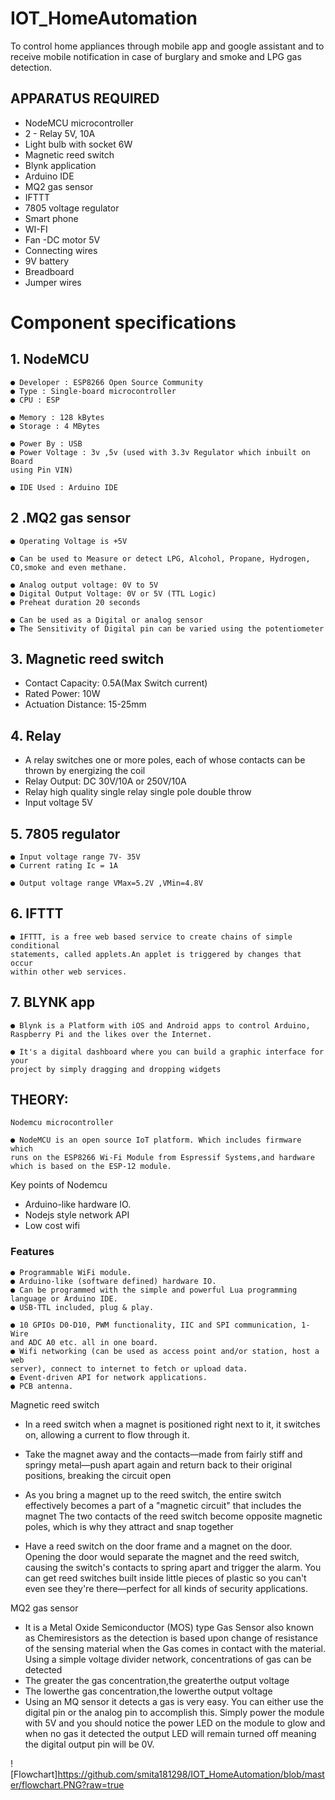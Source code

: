 # IOT_HomeAutomation


To control home appliances through mobile app and google assistant and to receive
mobile notification in case of burglary and smoke and LPG gas detection.

## APPARATUS REQUIRED

- NodeMCU microcontroller
- 2 - Relay 5V, 10A
- Light bulb with socket 6W
- Magnetic reed switch
- Blynk application
- Arduino IDE
- MQ2 gas sensor
- IFTTT
- 7805 voltage regulator
- Smart phone
- WI-FI
- Fan -DC motor 5V
- Connecting wires
- 9V battery
- Breadboard
- Jumper wires


# Component specifications

## 1. NodeMCU

```
● Developer : ESP8266 Open Source Community
● Type : Single-board microcontroller
● CPU : ESP
```
```
● Memory : 128 kBytes
● Storage : 4 MBytes
```
```
● Power By : USB
● Power Voltage : 3v ,5v (used with 3.3v Regulator which inbuilt on Board
using Pin VIN)
```
```
● IDE Used : Arduino IDE
```
## 2 .MQ2 gas sensor

```
● Operating Voltage is +5V
```
```
● Can be used to Measure or detect LPG, Alcohol, Propane, Hydrogen,
CO,smoke and even methane.
```
```
● Analog output voltage: 0V to 5V
● Digital Output Voltage: 0V or 5V (TTL Logic)
● Preheat duration 20 seconds
```
```
● Can be used as a Digital or analog sensor
● The Sensitivity of Digital pin can be varied using the potentiometer
```
## 3. Magnetic reed switch

- Contact Capacity: 0.5A(Max Switch current)
- Rated Power: 10W
- Actuation Distance: 15-25mm


## 4. Relay

- A relay switches one or more poles, each of whose contacts can be thrown
    by energizing the coil
- Relay Output: DC 30V/10A or 250V/10A
- Relay high quality single relay single pole double throw
- Input voltage 5V

## 5. 7805 regulator

```
● Input voltage range 7V- 35V
● Current rating Ic = 1A
```
```
● Output voltage range VMax=5.2V ,VMin=4.8V
```
## 6. IFTTT

```
● IFTTT, is a free web based service to create chains of simple conditional
statements, called applets.An applet is triggered by changes that occur
within other web services.
```
## 7. BLYNK app

```
● Blynk is a Platform with iOS and Android apps to control Arduino,
Raspberry Pi and the likes over the Internet.
```
```
● It's a digital dashboard where you can build a graphic interface for your
project by simply dragging and dropping widgets
```

## THEORY:

```
Nodemcu microcontroller
```
```
● NodeMCU is an open source IoT platform. Which includes firmware which
runs on the ESP8266 Wi-Fi Module from Espressif Systems,and hardware
which is based on the ESP-12 module.
```
Key points of Nodemcu

- Arduino-like hardware IO.
- Nodejs style network API
- Low cost wifi

### Features

```
● Programmable WiFi module.
● Arduino-like (software defined) hardware IO.
● Can be programmed with the simple and powerful Lua programming
language or Arduino IDE.
● USB-TTL included, plug & play.
```

```
● 10 GPIOs D0-D10, PWM functionality, IIC and SPI communication, 1-Wire
and ADC A0 etc. all in one board.
● Wifi networking (can be used as access point and/or station, host a web
server), connect to internet to fetch or upload data.
● Event-driven API for network applications.
● PCB antenna.
```
Magnetic reed switch

- In a reed switch when a magnet is positioned right next to it, it switches on,
    allowing a current to flow through it.
- Take the magnet away and the contacts—made from fairly stiff and springy
    metal—push apart again and return back to their original positions, breaking
    the circuit open
- As you bring a magnet up to the reed switch, the entire switch effectively
    becomes a part of a "magnetic circuit" that includes the magnet The two
    contacts of the reed switch become opposite magnetic poles, which is why
    they attract and snap together


- Have a reed switch on the door frame and a magnet on the door. Opening the
    door would separate the magnet and the reed switch, causing the switch's
    contacts to spring apart and trigger the alarm. You can get reed switches
    built inside little pieces of plastic so you can't even see they're there—perfect
    for all kinds of security applications.

MQ2 gas sensor

- It is a Metal Oxide Semiconductor (MOS) type Gas Sensor also known as
    Chemiresistors as the detection is based upon change of resistance of the
    sensing material when the Gas comes in contact with the material. Using a
    simple voltage divider network, concentrations of gas can be detected
- The greater the gas concentration,the greaterthe output voltage
- The lowerthe gas concentration,the lowerthe output voltage
- Using an MQ sensor it detects a gas is very easy. You can either use the
    digital pin or the analog pin to accomplish this. Simply power the module
    with 5V and you should notice the power LED on the module to glow and
    when no gas it detected the output LED will remain turned off meaning the
    digital output pin will be 0V.


![Flowchart]https://github.com/smita181298/IOT_HomeAutomation/blob/master/flowchart.PNG?raw=true



